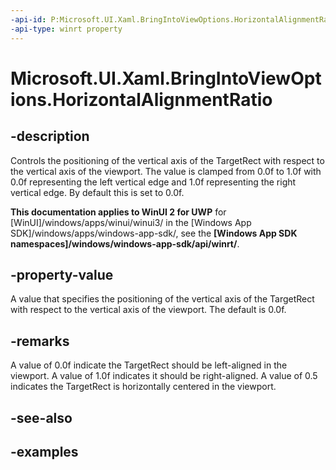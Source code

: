 ```yaml
---
-api-id: P:Microsoft.UI.Xaml.BringIntoViewOptions.HorizontalAlignmentRatio
-api-type: winrt property
---
```


<!-- Property syntax.
public double HorizontalAlignmentRatio { get;  set; }
-->

# Microsoft.UI.Xaml.BringIntoViewOptions.HorizontalAlignmentRatio

## -description
Controls the positioning of the vertical axis of the TargetRect with respect to the vertical axis of the viewport. The value is clamped from 0.0f to 1.0f with 0.0f representing the left vertical edge and 1.0f representing the right vertical edge. By default this is set to 0.0f.

**This documentation applies to WinUI 2 for UWP** for [WinUI]/windows/apps/winui/winui3/ in the [Windows App SDK]/windows/apps/windows-app-sdk/, see the **[Windows App SDK namespaces]/windows/windows-app-sdk/api/winrt/**.

## -property-value

A value that specifies the positioning of the vertical axis of the TargetRect with respect to the vertical axis of the viewport. The default is 0.0f.

## -remarks
A value of 0.0f indicate the TargetRect should be left-aligned in the viewport. A value of 1.0f indicates it should be right-aligned. A value of 0.5 indicates the TargetRect is horizontally centered in the viewport.

## -see-also

## -examples

